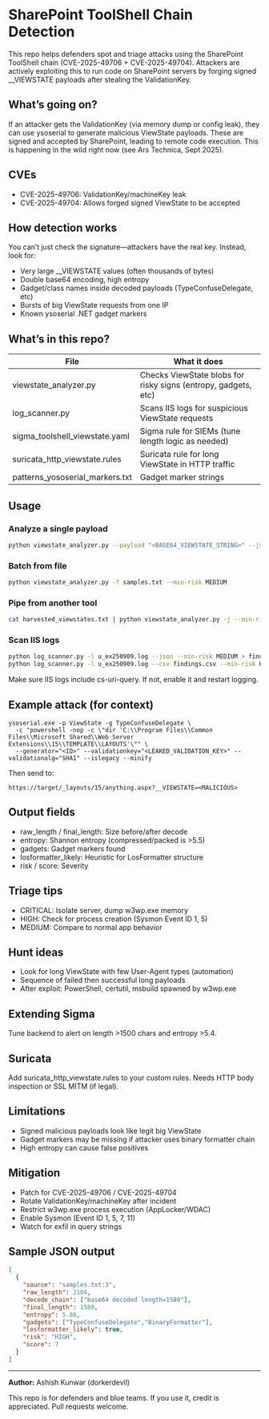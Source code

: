 # SharePoint ToolShell Chain Detection 

This repo helps defenders spot and triage attacks using the SharePoint ToolShell chain (CVE-2025-49706 + CVE-2025-49704). Attackers are actively exploiting this to run code on SharePoint servers by forging signed __VIEWSTATE payloads after stealing the ValidationKey.

## What’s going on?
If an attacker gets the ValidationKey (via memory dump or config leak), they can use ysoserial to generate malicious ViewState payloads. These are signed and accepted by SharePoint, leading to remote code execution. This is happening in the wild right now (see Ars Technica, Sept 2025).

## CVEs
- CVE-2025-49706: ValidationKey/machineKey leak
- CVE-2025-49704: Allows forged signed ViewState to be accepted

## How detection works
You can’t just check the signature—attackers have the real key. Instead, look for:
- Very large __VIEWSTATE values (often thousands of bytes)
- Double base64 encoding, high entropy
- Gadget/class names inside decoded payloads (TypeConfuseDelegate, etc)
- Bursts of big ViewState requests from one IP
- Known ysoserial .NET gadget markers

## What’s in this repo?
| File | What it does |
|------|--------------|
| viewstate_analyzer.py | Checks ViewState blobs for risky signs (entropy, gadgets, etc) |
| log_scanner.py | Scans IIS logs for suspicious ViewState requests |
| sigma_toolshell_viewstate.yaml | Sigma rule for SIEMs (tune length logic as needed) |
| suricata_http_viewstate.rules | Suricata rule for long ViewState in HTTP traffic |
| patterns_yososerial_markers.txt | Gadget marker strings |

## Usage
### Analyze a single payload
```bash
python viewstate_analyzer.py --payload "<BASE64_VIEWSTATE_STRING>" --json
```

### Batch from file
```bash
python viewstate_analyzer.py -f samples.txt --min-risk MEDIUM
```

### Pipe from another tool
```bash
cat harvested_viewstates.txt | python viewstate_analyzer.py -j --min-risk HIGH
```

### Scan IIS logs
```bash
python log_scanner.py -l u_ex250909.log --json --min-risk MEDIUM > findings.json
python log_scanner.py -l u_ex250909.log --csv findings.csv --min-risk HIGH
```

Make sure IIS logs include cs-uri-query. If not, enable it and restart logging.

## Example attack (for context)
```
ysoserial.exe -p ViewState -g TypeConfuseDelegate \
  -c "powershell -nop -c \"dir 'C:\\Program Files\\Common Files\\Microsoft Shared\\Web Server Extensions\\15\\TEMPLATE\\LAYOUTS'\"" \
  --generator="<ID>" --validationkey="<LEAKED_VALIDATION_KEY>" --validationalg="SHA1" --islegacy --minify
```
Then send to:
```
https://target/_layouts/15/anything.aspx?__VIEWSTATE=<MALICIOUS>
```

## Output fields
- raw_length / final_length: Size before/after decode
- entropy: Shannon entropy (compressed/packed is >5.5)
- gadgets: Gadget markers found
- losformatter_likely: Heuristic for LosFormatter structure
- risk / score: Severity

## Triage tips
- CRITICAL: Isolate server, dump w3wp.exe memory
- HIGH: Check for process creation (Sysmon Event ID 1, 5)
- MEDIUM: Compare to normal app behavior

## Hunt ideas
- Look for long ViewState with few User-Agent types (automation)
- Sequence of failed then successful long payloads
- After exploit: PowerShell, certutil, msbuild spawned by w3wp.exe

## Extending Sigma
Tune backend to alert on length >1500 chars and entropy >5.4.

## Suricata
Add suricata_http_viewstate.rules to your custom rules. Needs HTTP body inspection or SSL MITM (if legal).

## Limitations
- Signed malicious payloads look like legit big ViewState
- Gadget markers may be missing if attacker uses binary formatter chain
- High entropy can cause false positives

## Mitigation
- Patch for CVE-2025-49706 / CVE-2025-49704
- Rotate ValidationKey/machineKey after incident
- Restrict w3wp.exe process execution (AppLocker/WDAC)
- Enable Sysmon (Event ID 1, 5, 7, 11)
- Watch for exfil in query strings

## Sample JSON output
```json
[
  {
    "source": "samples.txt:3",
    "raw_length": 2104,
    "decode_chain": ["base64 decoded length=1580"],
    "final_length": 1580,
    "entropy": 5.86,
    "gadgets": ["TypeConfuseDelegate","BinaryFormatter"],
    "losformatter_likely": true,
    "risk": "HIGH",
    "score": 7
  }
]
```

---
**Author:** Ashish Kunwar (dorkerdevil)

This repo is for defenders and blue teams. If you use it, credit is appreciated. Pull requests welcome.

